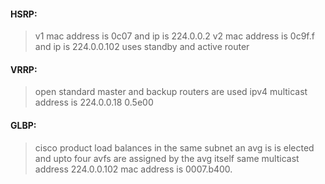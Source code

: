 #### HSRP:
>v1 mac address is 0c07 and ip is 224.0.0.2 
>v2 mac address is 0c9f.f and ip is 224.0.0.102
>uses standby and active router

#### VRRP:
>open standard
>master and backup routers are used 
>ipv4 multicast address is 224.0.0.18
>0.5e00

#### GLBP:
>cisco product
>load balances in the same subnet
>an avg is is elected and upto four avfs are assigned by the avg itself
>same multicast address 224.0.0.102 
>mac address is 0007.b400.